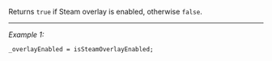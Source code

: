 Returns `true` if Steam overlay is enabled, otherwise `false`.


---
*Example 1:*
```sqf
_overlayEnabled = isSteamOverlayEnabled;
```